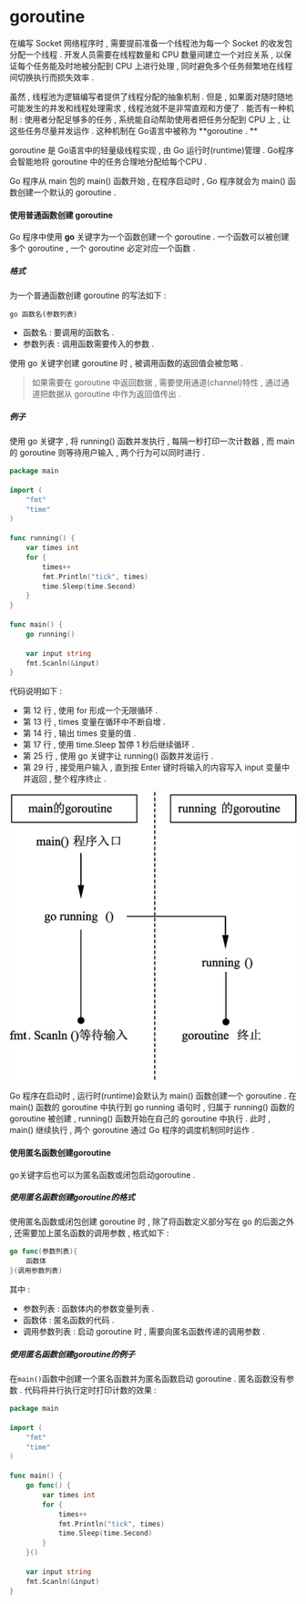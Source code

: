 # goroutine

在编写 Socket 网络程序时 , 需要提前准备一个线程池为每一个 Socket 的收发包分配一个线程 . 开发人员需要在线程数量和 CPU 数量间建立一个对应关系 , 以保证每个任务能及时地被分配到 CPU 上进行处理 , 同时避免多个任务频繁地在线程间切换执行而损失效率 .

虽然 , 线程池为逻辑编写者提供了线程分配的抽象机制 . 但是 , 如果面对随时随地可能发生的并发和线程处理需求 , 线程池就不是非常直观和方便了 . 能否有一种机制 : 使用者分配足够多的任务 , 系统能自动帮助使用者把任务分配到 CPU 上 , 让这些任务尽量并发运作 . 这种机制在 Go语言中被称为 **goroutine . **

goroutine 是 Go语言中的轻量级线程实现 , 由 Go 运行时\(runtime\)管理 . Go程序会智能地将 goroutine 中的任务合理地分配给每个CPU .

Go 程序从 main 包的 main\(\) 函数开始 , 在程序启动时 , Go 程序就会为 main\(\) 函数创建一个默认的 goroutine .

#### 使用普通函数创建 goroutine

Go 程序中使用 **go** 关键字为一个函数创建一个 goroutine . 一个函数可以被创建多个 goroutine , 一个 goroutine 必定对应一个函数 .

##### 格式

为一个普通函数创建 goroutine 的写法如下 :

```
go 函数名(参数列表)
```

* 函数名 : 要调用的函数名 . 
* 参数列表 : 调用函数需要传入的参数 . 

使用 go 关键字创建 goroutine 时 , 被调用函数的返回值会被忽略 .

> 如果需要在 goroutine 中返回数据 , 需要使用通道\(channel\)特性 , 通过通道把数据从 goroutine 中作为返回值传出 .

##### 例子

使用 go 关键字 , 将 running\(\) 函数并发执行 , 每隔一秒打印一次计数器 , 而 main 的 goroutine 则等待用户输入 , 两个行为可以同时进行 .

```go
package main

import (
    "fmt"
    "time"
)

func running() {
    var times int
    for {
        times++
        fmt.Println("tick", times)
        time.Sleep(time.Second)
    }
}

func main() {
    go running()

    var input string
    fmt.Scanln(&input)
}
```

代码说明如下 :

* 第 12 行 , 使用 for 形成一个无限循环 . 
* 第 13 行 , times 变量在循环中不断自增 . 
* 第 14 行 , 输出 times 变量的值 . 
* 第 17 行 , 使用 time.Sleep 暂停 1 秒后继续循环 . 
* 第 25 行 , 使用 go 关键字让 running\(\) 函数并发运行 . 
* 第 29 行 , 接受用户输入 , 直到按 Enter 键时将输入的内容写入 input 变量中并返回 , 整个程序终止 . 

![](/assets/goroutine.png)

Go 程序在启动时 , 运行时\(runtime\)会默认为 main\(\) 函数创建一个 goroutine . 在 main\(\) 函数的 goroutine 中执行到 go running 语句时 , 归属于 running\(\) 函数的 goroutine 被创建 , running\(\) 函数开始在自己的 goroutine 中执行 . 此时 , main\(\) 继续执行 , 两个 goroutine 通过 Go 程序的调度机制同时运作 .

#### 使用匿名函数创建goroutine

go关键字后也可以为匿名函数或闭包启动goroutine .

##### 使用匿名函数创建goroutine的格式

使用匿名函数或闭包创建 goroutine 时 , 除了将函数定义部分写在 go 的后面之外 , 还需要加上匿名函数的调用参数 , 格式如下 :

```go
go func(参数列表){
    函数体
}(调用参数列表)
```

其中 : 

* 参数列表 : 函数体内的参数变量列表 . 
* 函数体 : 匿名函数的代码 . 
* 调用参数列表 : 启动 goroutine 时 , 需要向匿名函数传递的调用参数 . 

##### 使用匿名函数创建goroutine的例子

在`main()`函数中创建一个匿名函数并为匿名函数启动 goroutine . 匿名函数没有参数 . 代码将并行执行定时打印计数的效果 : 

```go
package main

import (
	"fmt"
	"time"
)

func main() {
	go func() {
		var times int
		for {
			times++
			fmt.Println("tick", times)
			time.Sleep(time.Second)
		}
	}()

	var input string
	fmt.Scanln(&input)
}
```



